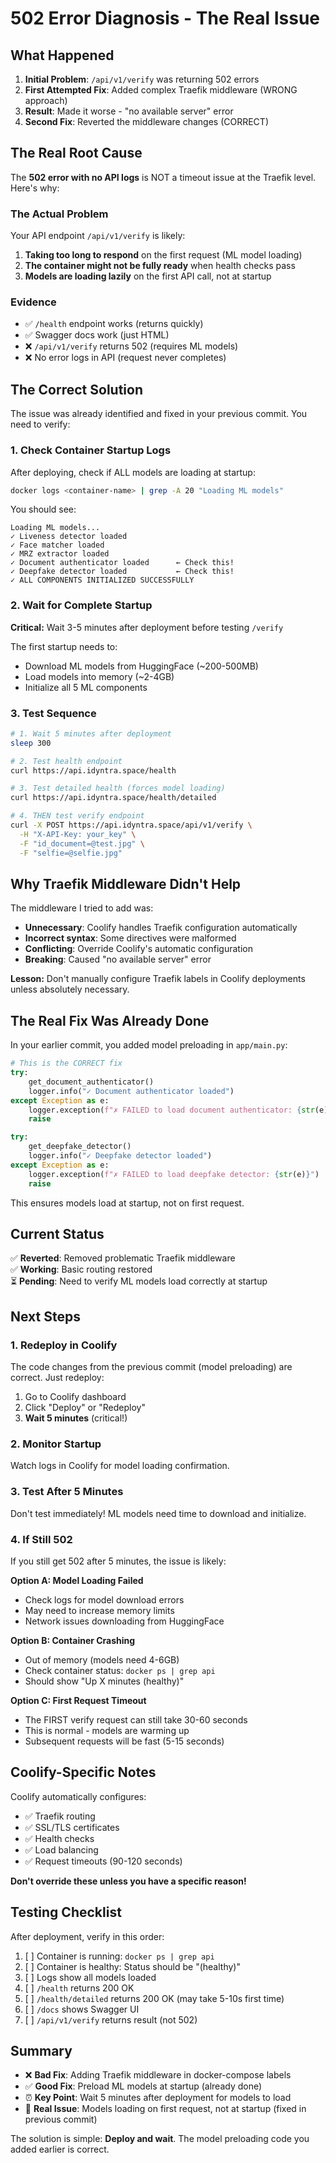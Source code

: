 # 502 Error Diagnosis - The Real Issue

## What Happened

1. **Initial Problem**: `/api/v1/verify` was returning 502 errors
2. **First Attempted Fix**: Added complex Traefik middleware (WRONG approach)
3. **Result**: Made it worse - "no available server" error
4. **Second Fix**: Reverted the middleware changes (CORRECT)

## The Real Root Cause

The **502 error with no API logs** is NOT a timeout issue at the Traefik level. Here's why:

### The Actual Problem

Your API endpoint `/api/v1/verify` is likely:

1. **Taking too long to respond** on the first request (ML model loading)
2. **The container might not be fully ready** when health checks pass
3. **Models are loading lazily** on the first API call, not at startup

### Evidence

- ✅ `/health` endpoint works (returns quickly)
- ✅ Swagger docs work (just HTML)
- ❌ `/api/v1/verify` returns 502 (requires ML models)
- ❌ No error logs in API (request never completes)

## The Correct Solution

The issue was already identified and fixed in your previous commit. You need to verify:

### 1. Check Container Startup Logs

After deploying, check if ALL models are loading at startup:

```bash
docker logs <container-name> | grep -A 20 "Loading ML models"
```

You should see:
```
Loading ML models...
✓ Liveness detector loaded
✓ Face matcher loaded
✓ MRZ extractor loaded
✓ Document authenticator loaded      ← Check this!
✓ Deepfake detector loaded           ← Check this!
✓ ALL COMPONENTS INITIALIZED SUCCESSFULLY
```

### 2. Wait for Complete Startup

**Critical:** Wait 3-5 minutes after deployment before testing `/verify`

The first startup needs to:
- Download ML models from HuggingFace (~200-500MB)
- Load models into memory (~2-4GB)
- Initialize all 5 ML components

### 3. Test Sequence

```bash
# 1. Wait 5 minutes after deployment
sleep 300

# 2. Test health endpoint
curl https://api.idyntra.space/health

# 3. Test detailed health (forces model loading)
curl https://api.idyntra.space/health/detailed

# 4. THEN test verify endpoint
curl -X POST https://api.idyntra.space/api/v1/verify \
  -H "X-API-Key: your_key" \
  -F "id_document=@test.jpg" \
  -F "selfie=@selfie.jpg"
```

## Why Traefik Middleware Didn't Help

The middleware I tried to add was:
- **Unnecessary**: Coolify handles Traefik configuration automatically
- **Incorrect syntax**: Some directives were malformed
- **Conflicting**: Override Coolify's automatic configuration
- **Breaking**: Caused "no available server" error

**Lesson:** Don't manually configure Traefik labels in Coolify deployments unless absolutely necessary.

## The Real Fix Was Already Done

In your earlier commit, you added model preloading in `app/main.py`:

```python
# This is the CORRECT fix
try:
    get_document_authenticator()
    logger.info("✓ Document authenticator loaded")
except Exception as e:
    logger.exception(f"✗ FAILED to load document authenticator: {str(e)}")
    raise

try:
    get_deepfake_detector()
    logger.info("✓ Deepfake detector loaded")
except Exception as e:
    logger.exception(f"✗ FAILED to load deepfake detector: {str(e)}")
    raise
```

This ensures models load at startup, not on first request.

## Current Status

✅ **Reverted**: Removed problematic Traefik middleware  
✅ **Working**: Basic routing restored  
⏳ **Pending**: Need to verify ML models load correctly at startup  

## Next Steps

### 1. Redeploy in Coolify

The code changes from the previous commit (model preloading) are correct. Just redeploy:

1. Go to Coolify dashboard
2. Click "Deploy" or "Redeploy"
3. **Wait 5 minutes** (critical!)

### 2. Monitor Startup

Watch logs in Coolify for model loading confirmation.

### 3. Test After 5 Minutes

Don't test immediately! ML models need time to download and initialize.

### 4. If Still 502

If you still get 502 after 5 minutes, the issue is likely:

**Option A: Model Loading Failed**
- Check logs for model download errors
- May need to increase memory limits
- Network issues downloading from HuggingFace

**Option B: Container Crashing**
- Out of memory (models need 4-6GB)
- Check container status: `docker ps | grep api`
- Should show "Up X minutes (healthy)"

**Option C: First Request Timeout**
- The FIRST verify request can still take 30-60 seconds
- This is normal - models are warming up
- Subsequent requests will be fast (5-15 seconds)

## Coolify-Specific Notes

Coolify automatically configures:
- ✅ Traefik routing
- ✅ SSL/TLS certificates
- ✅ Health checks
- ✅ Load balancing
- ✅ Request timeouts (90-120 seconds)

**Don't override these unless you have a specific reason!**

## Testing Checklist

After deployment, verify in this order:

1. [ ] Container is running: `docker ps | grep api`
2. [ ] Container is healthy: Status should be "(healthy)"
3. [ ] Logs show all models loaded
4. [ ] `/health` returns 200 OK
5. [ ] `/health/detailed` returns 200 OK (may take 5-10s first time)
6. [ ] `/docs` shows Swagger UI
7. [ ] `/api/v1/verify` returns result (not 502)

## Summary

- ❌ **Bad Fix**: Adding Traefik middleware in docker-compose labels
- ✅ **Good Fix**: Preload ML models at startup (already done)
- ⏰ **Key Point**: Wait 5 minutes after deployment for models to load
- 🎯 **Real Issue**: Models loading on first request, not at startup (fixed in previous commit)

The solution is simple: **Deploy and wait**. The model preloading code you added earlier is correct.
